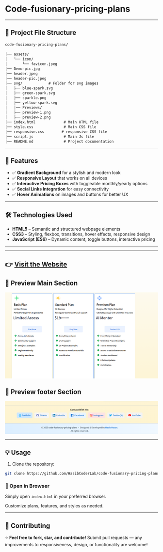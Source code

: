 # Code-fusionary-pricing-plans




---

## 📂 Project File Structure  
```
code-fusionary-pricing-plans/
  
│── assets/                
│   └── icon/
│       └── favicon.jpeg 
│── Demo-pic.jpg
│── header.jpeg 
│── header-pic.jpeg  
│── svg/            # Folder for svg images
│   ├── blue-spark.svg
│   ├── green-spark.svg
│   ├── sparkle.png
│   ├── yellow-spark.svg
│   │── Previews/ 
│   ├── preview-1.png
│   ├── preview-2.png
│── index.html             # Main HTML file  
│── style.css              # Main CSS file  
│── responsive.css        # responsive CSS file
│── script.js              # Main Js file  
│── README.md              # Project documentation  
```

---


## 🚀 Features  

- ✅ **Gradient Background** for a stylish and modern look  
- ✅ **Responsive Layout** that works on all devices  
- ✅ **Interactive Pricing Boxes** with toggleable monthly/yearly options  
- ✅ **Social Links Integration** for easy connectivity  
- ✅ **Hover Animations** on images and buttons for better UX  

---

## 🛠 Technologies Used  

- **HTML5** – Semantic and structured webpage elements  
- **CSS3** – Styling, flexbox, transitions, hover effects, responsive design  
- **JavaScript (ES6)** – Dynamic content, toggle buttons, interactive pricing  
---



---
👉 [Visit the Website](https://code-fusionary-pricing-plans.vercel.app/)
---

## 📸 Preview  Main Section
![Website Preview](./assets/Previews/preview-1.png)  

## 📸 Preview  footer Section
![Website Preview](./assets/Previews/preview-2.png)  


---

## 💡 Usage

1. Clone the repository:
```bash
git clone https://github.com/HasibCoderLab/code-fusionary-pricing-plans.git
```
 ### 🔹 Open in Browser  
Simply open `index.html` in your preferred browser.  

Customize plans, features, and styles as needed.





---

## 🤝 Contributing

⭐ **Feel free to fork, star, and contribute!** Submit pull requests — any improvements to responsiveness, design, or functionality are welcome!

